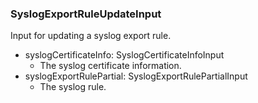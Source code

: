 ### SyslogExportRuleUpdateInput
Input for updating a syslog export rule.

- syslogCertificateInfo: SyslogCertificateInfoInput
  - The syslog certificate information.
- syslogExportRulePartial: SyslogExportRulePartialInput
  - The syslog rule.
